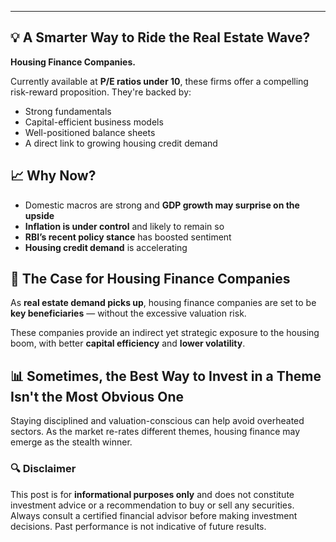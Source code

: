 ---
## 💡 A Smarter Way to Ride the Real Estate Wave?

**Housing Finance Companies.**

Currently available at **P/E ratios under 10**, these firms offer a compelling risk-reward proposition. They're backed by:

- Strong fundamentals  
- Capital-efficient business models  
- Well-positioned balance sheets  
- A direct link to growing housing credit demand  

## 📈 Why Now?

- Domestic macros are strong and **GDP growth may surprise on the upside**
- **Inflation is under control** and likely to remain so
- **RBI’s recent policy stance** has boosted sentiment
- **Housing credit demand** is accelerating

## 🏦 The Case for Housing Finance Companies

As **real estate demand picks up**, housing finance companies are set to be **key beneficiaries** — without the excessive valuation risk.

These companies provide an indirect yet strategic exposure to the housing boom, with better **capital efficiency** and **lower volatility**.

## 📊 Sometimes, the Best Way to Invest in a Theme Isn't the Most Obvious One

Staying disciplined and valuation-conscious can help avoid overheated sectors. As the market re-rates different themes, housing finance may emerge as the stealth winner.


### 🔍 Disclaimer

This post is for **informational purposes only** and does not constitute investment advice or a recommendation to buy or sell any securities. Always consult a certified financial advisor before making investment decisions. Past performance is not indicative of future results.
